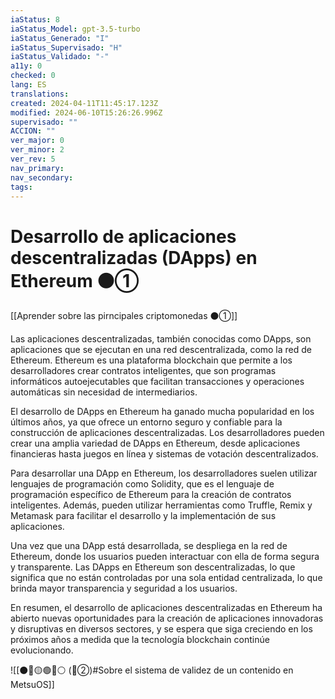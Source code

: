 ```yaml
---
iaStatus: 8
iaStatus_Model: gpt-3.5-turbo
iaStatus_Generado: "I"
iaStatus_Supervisado: "H"
iaStatus_Validado: "-"
a11y: 0
checked: 0
lang: ES
translations: 
created: 2024-04-11T11:45:17.123Z
modified: 2024-06-10T15:26:26.996Z
supervisado: ""
ACCION: ""
ver_major: 0
ver_minor: 2
ver_rev: 5
nav_primary: 
nav_secondary: 
tags:
---
```

# Desarrollo de aplicaciones descentralizadas (DApps) en Ethereum ⚫①

[[Aprender sobre las pirncipales criptomonedas ⚫①]]

Las aplicaciones descentralizadas, también conocidas como DApps, son aplicaciones que se ejecutan en una red descentralizada, como la red de Ethereum. Ethereum es una plataforma blockchain que permite a los desarrolladores crear contratos inteligentes, que son programas informáticos autoejecutables que facilitan transacciones y operaciones automáticas sin necesidad de intermediarios.

El desarrollo de DApps en Ethereum ha ganado mucha popularidad en los últimos años, ya que ofrece un entorno seguro y confiable para la construcción de aplicaciones descentralizadas. Los desarrolladores pueden crear una amplia variedad de DApps en Ethereum, desde aplicaciones financieras hasta juegos en línea y sistemas de votación descentralizados.

Para desarrollar una DApp en Ethereum, los desarrolladores suelen utilizar lenguajes de programación como Solidity, que es el lenguaje de programación específico de Ethereum para la creación de contratos inteligentes. Además, pueden utilizar herramientas como Truffle, Remix y Metamask para facilitar el desarrollo y la implementación de sus aplicaciones.

Una vez que una DApp está desarrollada, se despliega en la red de Ethereum, donde los usuarios pueden interactuar con ella de forma segura y transparente. Las DApps en Ethereum son descentralizadas, lo que significa que no están controladas por una sola entidad centralizada, lo que brinda mayor transparencia y seguridad a los usuarios.

En resumen, el desarrollo de aplicaciones descentralizadas en Ethereum ha abierto nuevas oportunidades para la creación de aplicaciones innovadoras y disruptivas en diversos sectores, y se espera que siga creciendo en los próximos años a medida que la tecnología blockchain continúe evolucionando.

![[⚫🔴🟡🟢🔵⚪ (🔴②)#Sobre el sistema de validez de un contenido en MetsuOS]]
